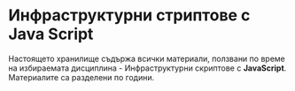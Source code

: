 # Инфраструктурни стриптове с Java Script

Настоящето хранилище съдържа всички материали, ползвани по време на избираемата дисциплина - Инфраструктурни скриптове с **JavaScript**. Материалите са разделени по години.